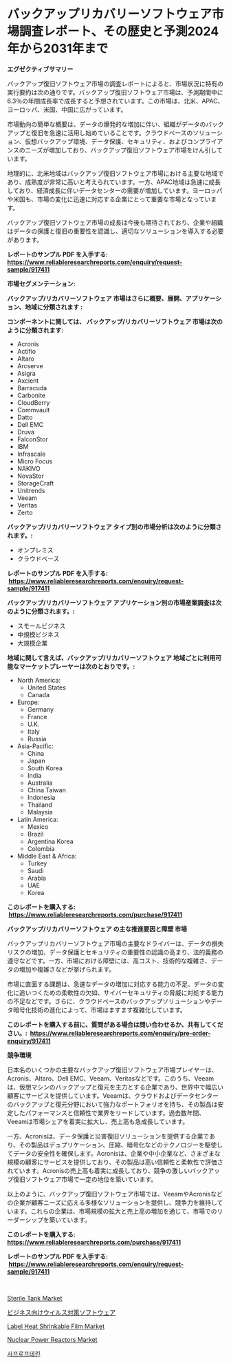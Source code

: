 <p><h1>バックアップリカバリーソフトウェア市場調査レポート、その歴史と予測2024年から2031年まで</h1></p><p><strong>エグゼクティブサマリー</strong></p>
<p><p>バックアップ復旧ソフトウェア市場の調査レポートによると、市場状況に特有の実行要約は次の通りです。バックアップ復旧ソフトウェア市場は、予測期間中に6.3％の年間成長率で成長すると予想されています。この市場は、北米、APAC、ヨーロッパ、米国、中国に広がっています。</p><p>市場動向の簡単な概要は、データの爆発的な増加に伴い、組織がデータのバックアップと復旧を急速に活用し始めていることです。クラウドベースのソリューション、仮想バックアップ環境、データ保護、セキュリティ、およびコンプライアンスのニーズが増加しており、バックアップ復旧ソフトウェア市場をけん引しています。</p><p>地理的に、北米地域はバックアップ復旧ソフトウェア市場における主要な地域であり、成熟度が非常に高いと考えられています。一方、APAC地域は急速に成長しており、経済成長に伴いデータセンターの需要が増加しています。ヨーロッパや米国も、市場の変化に迅速に対応する企業にとって重要な市場となっています。</p><p>バックアップ復旧ソフトウェア市場の成長は今後も期待されており、企業や組織はデータの保護と復旧の重要性を認識し、適切なソリューションを導入する必要があります。</p></p>
<p><strong>レポートのサンプル PDF を入手する: <a href="https://www.reliableresearchreports.com/enquiry/request-sample/917411">https://www.reliableresearchreports.com/enquiry/request-sample/917411</a></strong></p>
<p><strong>市場セグメンテーション:</strong></p>
<p><strong> バックアップ/リカバリーソフトウェア 市場はさらに概要、展開、アプリケーション、地域に分類されます :</strong></p>
<p><strong>コンポーネントに関しては、 バックアップ/リカバリーソフトウェア 市場は次のように分類されます: &nbsp;</strong></p>
<p><ul><li>Acronis</li><li>Actifio</li><li>Altaro</li><li>Arcserve</li><li>Asigra</li><li>Axcient</li><li>Barracuda</li><li>Carbonite</li><li>CloudBerry</li><li>Commvault</li><li>Datto</li><li>Dell EMC</li><li>Druva</li><li>FalconStor</li><li>IBM</li><li>Infrascale</li><li>Micro Focus</li><li>NAKIVO</li><li>NovaStor</li><li>StorageCraft</li><li>Unitrends</li><li>Veeam</li><li>Veritas</li><li>Zerto</li></ul></p>
<p><strong> バックアップ/リカバリーソフトウェア タイプ別の市場分析は次のように分類されます。:</strong></p>
<p><ul><li>オンプレミス</li><li>クラウドベース</li></ul></p>
<p><strong>レポートのサンプル PDF を入手する: &nbsp;<a href="https://www.reliableresearchreports.com/enquiry/request-sample/917411">https://www.reliableresearchreports.com/enquiry/request-sample/917411</a></strong></p>
<p><strong> バックアップ/リカバリーソフトウェア アプリケーション別の市場産業調査は次のように分類されます。:</strong></p>
<p><ul><li>スモールビジネス</li><li>中規模ビジネス</li><li>大規模企業</li></ul></p>
<p><strong>地域に関して言えば、バックアップ/リカバリーソフトウェア 地域ごとに利用可能なマーケットプレーヤーは次のとおりです。:</strong></p>
<p><ul>
    <li>
        North America:
        <ul>
            <li>United States</li>
            <li>Canada</li>
        </ul>
    </li>
    <li>
        Europe:
        <ul>
            <li>Germany</li>
            <li>France</li>
            <li>U.K.</li>
            <li>Italy</li>
            <li>Russia</li>
        </ul>
    </li>
    <li>
        Asia-Pacific:
        <ul>
            <li>China</li>
            <li>Japan</li>
            <li>South Korea</li>
            <li>India</li>
            <li>Australia</li>
            <li>China Taiwan</li>
            <li>Indonesia</li>
            <li>Thailand</li>
            <li>Malaysia</li>
        </ul>
    </li>
    <li>
        Latin America:
        <ul>
            <li>Mexico</li>
            <li>Brazil</li>
            <li>Argentina Korea</li>
            <li>Colombia</li>
        </ul>
    </li>
    <li>
        Middle East & Africa:
        <ul>
            <li>Turkey</li>
            <li>Saudi</li>
            <li>Arabia</li>
            <li>UAE</li>
            <li>Korea</li>
        </ul>
    </li>
    </ul></p>
<p><strong>このレポートを購入する: &nbsp;<a href="https://www.reliableresearchreports.com/purchase/917411">https://www.reliableresearchreports.com/purchase/917411</a></strong></p>
<p><strong>バックアップ/リカバリーソフトウェア の主な推進要因と障壁 市場</strong></p>
<p><p>バックアップリカバリーソフトウェア市場の主要なドライバーは、データの損失リスクの増加、データ保護とセキュリティの重要性の認識の高まり、法的義務の遵守などです。一方、市場における障壁には、高コスト、技術的な複雑さ、データの増加や複雑さなどが挙げられます。</p><p>市場に直面する課題は、急速なデータの増加に対応する能力の不足、データの変化に追いつくための柔軟性の欠如、サイバーセキュリティの脅威に対処する能力の不足などです。さらに、クラウドベースのバックアップソリューションやデータ暗号化技術の進化によって、市場はますます複雑化しています。</p></p>
<p><strong>このレポートを購入する前に、質問がある場合は問い合わせるか、共有してください。:&nbsp; <a href="https://www.reliableresearchreports.com/enquiry/pre-order-enquiry/917411">https://www.reliableresearchreports.com/enquiry/pre-order-enquiry/917411</a></strong></p>
<p><strong>競争環境</strong></p>
<p><p>日本名のいくつかの主要なバックアップ復旧ソフトウェア市場プレイヤーは、Acronis、Altaro、Dell EMC、Veeam、Veritasなどです。このうち、Veeamは、仮想マシンのバックアップと復元を主力とする企業であり、世界中で幅広い顧客にサービスを提供しています。Veeamは、クラウドおよびデータセンターのバックアップと復元分野において強力なポートフォリオを持ち、その製品は安定したパフォーマンスと信頼性で業界をリードしています。過去数年間、Veeamは市場シェアを着実に拡大し、売上高も急成長しています。</p><p>一方、Acronisは、データ保護と災害復旧ソリューションを提供する企業であり、その製品はデュプリケーション、圧縮、暗号化などのテクノロジーを駆使してデータの安全性を確保します。Acronisは、企業や中小企業など、さまざまな規模の顧客にサービスを提供しており、その製品は高い信頼性と柔軟性で評価されています。Acronisの売上高も着実に成長しており、競争の激しいバックアップ復旧ソフトウェア市場で一定の地位を築いています。</p><p>以上のように、バックアップ復旧ソフトウェア市場では、VeeamやAcronisなどの企業が顧客ニーズに応える多様なソリューションを提供し、競争力を維持しています。これらの企業は、市場規模の拡大と売上高の増加を通じて、市場でのリーダーシップを築いています。</p></p>
<p><strong>このレポートを購入する: &nbsp; <a href="https://www.reliableresearchreports.com/purchase/917411">https://www.reliableresearchreports.com/purchase/917411</a></strong></p>
<p><strong>レポートのサンプル PDF を入手する: &nbsp;<a href="https://www.reliableresearchreports.com/enquiry/request-sample/917411">https://www.reliableresearchreports.com/enquiry/request-sample/917411</a></strong><strong></strong></p>
<p>&nbsp;</p>
<p><p><a href="https://github.com/yemakinde/Market-Research-Report-List-1/blob/main/sterile-tank-market.md">Sterile Tank Market</a></p><p><a href="https://github.com/mreklxf44233/Market-Research-Report-List-1/blob/main/8996354183339.md">ビジネス向けウイルス対策ソフトウェア</a></p><p><a href="https://issuu.com/reportprime-2/docs/label-heat-shrinkable-film-market-size-2030.pptx">Label Heat Shrinkable Film Market</a></p><p><a href="https://github.com/jsmusil/Market-Research-Report-List-2/blob/main/nuclear-power-reactors-market.md">Nuclear Power Reactors Market</a></p><p><a href="https://github.com/oajzkywllm460/Market-Research-Report-List-1/blob/main/1204360183402.md">사프로프테린</a></p></p>